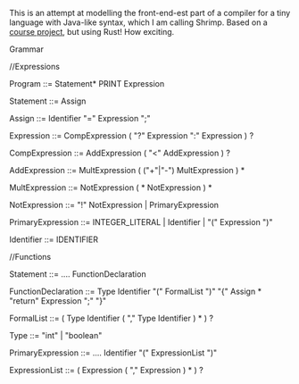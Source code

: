 This is an attempt at modelling the front-end-est part of a compiler for a tiny language with Java-like syntax, which I am calling Shrimp. Based on a [course project](http://www.ugrad.cs.ubc.ca/~cs411/2016w2/project1.html), but using Rust! How exciting.

Grammar

//Expressions

Program ::= Statement* PRINT Expression

Statement ::= Assign 

Assign ::= Identifier "=" Expression ";" 

Expression ::= CompExpression ( "?" Expression ":" Expression ) ?

CompExpression ::= AddExpression ( "<" AddExpression ) ?

AddExpression ::= MultExpression ( ("+"|"-") MultExpression ) * 

MultExpression ::= NotExpression ( * NotExpression ) * 

NotExpression ::= "!" NotExpression | PrimaryExpression 

PrimaryExpression ::= INTEGER_LITERAL | Identifier | "(" Expression ")"

Identifier ::= IDENTIFIER 

//Functions 

Statement ::= .... FunctionDeclaration 

FunctionDeclaration ::= Type Identifier "(" FormalList ")" "{"
                            Assign * 
                            "return" Expression ";" 
                        "}"

FormalList ::= ( Type Identifier ( "," Type Identifier ) * ) ? 

Type ::= "int" | "boolean" 

PrimaryExpression ::= .... Identifier "(" ExpressionList ")" 

ExpressionList ::= ( Expression ( "," Expression ) * ) ? 
